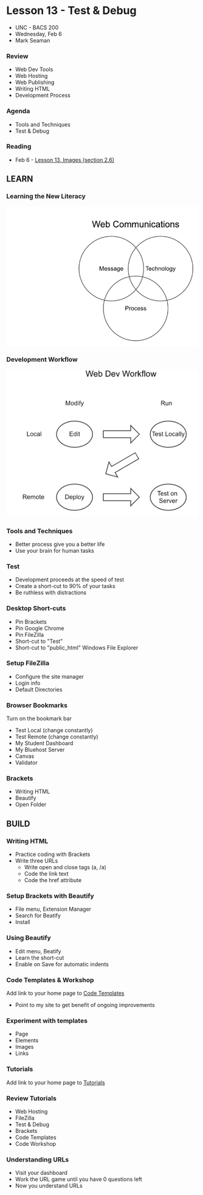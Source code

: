 # Lesson 13 - Test & Debug

* UNC - BACS 200
* Wednesday, Feb 6
* Mark Seaman


### Review
* Web Dev Tools
* Web Hosting
* Web Publishing
* Writing HTML
* Development Process


### Agenda
* Tools and Techniques
* Test & Debug


### Reading
* Feb 6 - [Lesson 13. Images (section 2.6)](https://learn.zybooks.com/zybook/UNCOBACS200SeamanSpring2019/chapter/2/section/6)



## LEARN

### Learning the New Literacy

![](img/Communications.png)


### Development Workflow

![](img/WebWorkflow.png)


### Tools and Techniques
* Better process give you a better life
* Use your brain for human tasks


### Test
* Development proceeds at the speed of test
* Create a short-cut to 90% of your tasks
* Be ruthless with distractions


### Desktop Short-cuts
* Pin Brackets
* Pin Google Chrome
* Pin FileZilla
* Short-cut to "Test"
* Short-cut to "public_html" Windows File Explorer


### Setup FileZilla
* Configure the site manager
* Login info
* Default Directories


### Browser Bookmarks

Turn on the bookmark bar

* Test Local (change constantly)
* Test Remote (change constantly)
* My Student Dashboard
* My Bluehost Server
* Canvas
* Validator


### Brackets
* Writing HTML
* Beautify
* Open Folder



## BUILD

### Writing HTML
* Practice coding with Brackets
* Write three URLs
    * Write open and close tags (a, /a)
    * Code the link text
    * Code the href attribute

    
### Setup Brackets with Beautify
* File menu, Extension Manager
* Search for Beatify
* Install


### Using Beautify
* Edit menu, Beatify
* Learn the short-cut
* Enable on Save for automatic indents


### Code Templates & Workshop

Add link to your home page to [Code Templates](http://unco-bacs.org/bacs200/templates)

* Point to my site to get benefit of ongoing improvements


### Experiment with templates
* Page
* Elements
* Images
* Links


### Tutorials

Add link to your home page to [Tutorials](/unc/bacs200/docs/)


### Review Tutorials
* Web Hosting
* FileZilla
* Test & Debug
* Brackets
* Code Templates
* Code Workshop


### Understanding URLs
* Visit your dashboard
* Work the URL game until you have 0 questions left
* Now you understand URLs
